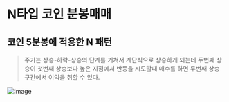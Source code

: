 N타입 코인 분봉매매
================

코인 5분봉에 적용한 N 패턴
-------------------------
>주가는 상승-하락-상승의 단계를 거쳐서 
>계단식으로 상승하게 되는데
>두번째 상승이 첫번째 상승보다 높은 지점에서 반등을 시도할때
>매수를 하면 두번째 상승구간에서 이익을 취할 수 있다.

![image](https://user-images.githubusercontent.com/89228714/157346325-d2b6dee2-ffb8-4ea5-9e97-ea96119cf7f4.png)
